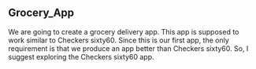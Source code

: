 ## Grocery_App

We are going to create a grocery delivery app. This app is supposed to work similar to Checkers sixty60.
Since this is our first app, the only requirement is that we produce an app better than Checkers sixty60. So,
I suggest exploring the Checkers sixty60 app.
